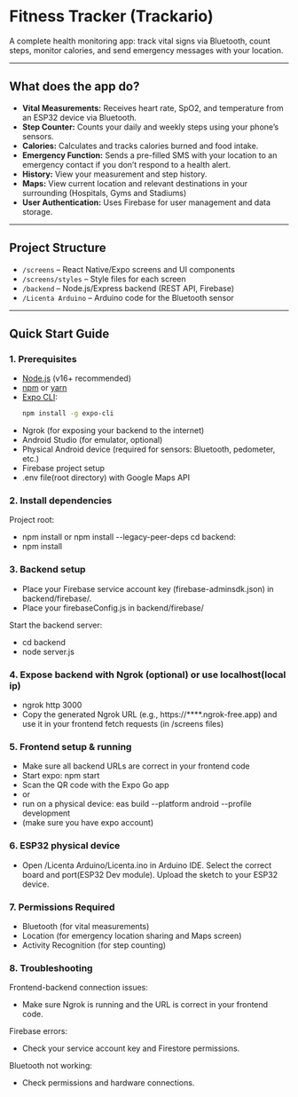 # Fitness Tracker (Trackario)

A complete health monitoring app: track vital signs via Bluetooth, count steps, monitor calories, and send emergency messages with your location.

---

## What does the app do?

- **Vital Measurements:** Receives heart rate, SpO2, and temperature from an ESP32 device via Bluetooth.
- **Step Counter:** Counts your daily and weekly steps using your phone’s sensors.
- **Calories:** Calculates and tracks calories burned and food intake.
- **Emergency Function:** Sends a pre-filled SMS with your location to an emergency contact if you don’t respond to a health alert.
- **History:** View your measurement and step history.
- **Maps:** View current location and relevant destinations in your surrounding (Hospitals, Gyms and Stadiums)
- **User Authentication:** Uses Firebase for user management and data storage.

---

## Project Structure

- `/screens` – React Native/Expo screens and UI components
- `/screens/styles` – Style files for each screen
- `/backend` – Node.js/Express backend (REST API, Firebase)
- `/Licenta Arduino` – Arduino code for the Bluetooth sensor

---

## Quick Start Guide

### 1. Prerequisites

- [Node.js](https://nodejs.org/) (v16+ recommended)
- [npm](https://www.npmjs.com/) or [yarn](https://yarnpkg.com/)
- [Expo CLI](https://docs.expo.dev/get-started/installation/):  
  ```bash
  npm install -g expo-cli
- Ngrok (for exposing your backend to the internet)
- Android Studio (for emulator, optional)
- Physical Android device (required for sensors: Bluetooth, pedometer, etc.)
- Firebase project setup
- .env file(root directory) with Google Maps API


### 2. Install dependencies
Project root:
- npm install or npm install --legacy-peer-deps
cd backend:
- npm install

### 3. Backend setup
- Place your Firebase service account key (firebase-adminsdk.json) in backend/firebase/.
- Place your firebaseConfig.js in backend/firebase/

Start the backend server:
- cd backend
- node server.js

### 4. Expose backend with Ngrok (optional) or use localhost(local ip)
- ngrok http 3000
- Copy the generated Ngrok URL (e.g., https://****.ngrok-free.app) and use it in your frontend fetch requests (in /screens files)

### 5. Frontend setup & running
- Make sure all backend URLs are correct in your frontend code
- Start expo: npm start 
- Scan the QR code with the Expo Go app 
- or
- run on a physical device: eas build --platform android --profile development 
- (make sure you have expo account)


### 6. ESP32 physical device
- Open /Licenta Arduino/Licenta.ino in Arduino IDE.
Select the correct board and port(ESP32 Dev module).
Upload the sketch to your ESP32 device.

### 7. Permissions Required
- Bluetooth (for vital measurements)
- Location (for emergency location sharing and Maps screen)
- Activity Recognition (for step counting)

### 8. Troubleshooting

Frontend-backend connection issues:
- Make sure Ngrok is running and the URL is correct in your frontend code.

Firebase errors:
- Check your service account key and Firestore permissions.

Bluetooth not working:
- Check permissions and hardware connections.
